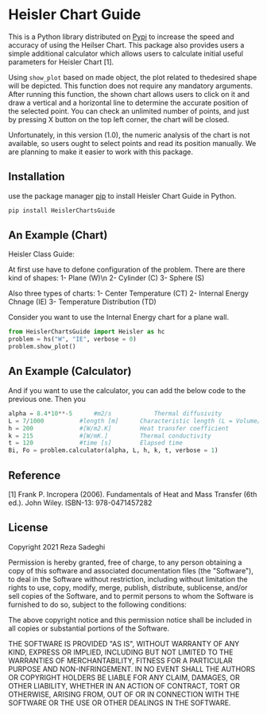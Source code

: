 # Heisler Chart Guide

This is a Python library distributed on [Pypi](https://pypi.org/project/HeislerChartsGuide/) to increase the speed and accuracy of using the Heilser Chart. This package also provides users a simple additional calculator which allows users to calculate initial useful parameters for Heisler Chart [1].

Using ```show_plot``` based on made object, the plot related to thedesired shape will be depicted. This function does not require any mandatory arguments. After running this function, the shown chart allows users to click on it and draw a vertical and a horizontal line to determine the accurate position of the selected point. You can check an unlimited number of points, and just by pressing X button on the top left corner, the chart will be closed.

Unfortunately, in this version (1.0), the numeric analysis of the chart is not available, so users ought to select points and read its position manually. We are planning to make it easier to work with this package.

## Installation
use the package manager [pip](https://pip.pypa.io/en/stable/) to install Heisler Chart Guide in Python.
```python
pip install HeislerChartsGuide
```

## An Example (Chart)

Heisler Class Guide:

At first use have to defone configuration of the problem.
There are there kind of shapes:
  1- Plane (W)\n
  2- Cylinder (C)
  3- Sphere (S)

Also three types of charts:
  1- Center Temperature (CT)
  2- Internal Energy Chnage (IE)
  3- Temperature Distribution (TD)

Consider you want to use the Internal Energy chart for a plane wall.
```python
from HeislerChartsGuide import Heisler as hc
problem = hs("W", "IE", verbose = 0)
problem.show_plot()
```

## An Example (Calculator)
And if you want to use the calculator, you can add the below code to the previous one. Then you
```python
alpha = 8.4*10**-5 		#m2/s            Thermal diffusivity
L = 7/1000			#length [m]      Characteristic length (L = Volume/Area)
h = 200				#[W/m2.K]        Heat transfer coefficient
k = 215				#[W/mK.]         Thermal conductivity
t = 120				#time [s]        Elapsed time
Bi, Fo = problem.calculator(alpha, L, h, k, t, verbose = 1)
```
## Reference
[1] Frank P. Incropera (2006). Fundamentals of Heat and Mass Transfer (6th ed.). John Wiley. ISBN-13: 978-0471457282
## License

Copyright 2021 Reza Sadeghi

Permission is hereby granted, free of charge, to any person obtaining a copy of 
this software and associated documentation files (the "Software"), to deal in 
the Software without restriction, including without limitation the rights to use, 
copy, modify, merge, publish, distribute, sublicense, and/or sell copies of the 
Software, and to permit persons to whom the Software is furnished to do so, 
subject to the following conditions:

The above copyright notice and this permission notice shall be included in all
copies or substantial portions of the Software.

THE SOFTWARE IS PROVIDED "AS IS", WITHOUT WARRANTY OF ANY KIND, EXPRESS OR 
IMPLIED, INCLUDING BUT NOT LIMITED TO THE WARRANTIES OF MERCHANTABILITY, 
FITNESS FOR A PARTICULAR PURPOSE AND NON-INFRINGEMENT. IN NO EVENT SHALL 
THE AUTHORS OR COPYRIGHT HOLDERS BE LIABLE FOR ANY CLAIM, DAMAGES, OR OTHER 
LIABILITY, WHETHER IN AN ACTION OF CONTRACT, TORT OR OTHERWISE, ARISING FROM, 
OUT OF OR IN CONNECTION WITH THE SOFTWARE OR THE USE OR OTHER DEALINGS IN THE 
SOFTWARE.

